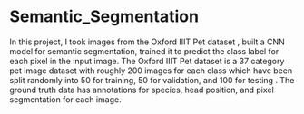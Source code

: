 # Semantic_Segmentation
In this project, I took images from the Oxford IIIT Pet dataset , built a CNN model for semantic segmentation, trained it to predict the class label for each pixel in
the input image. The Oxford IIIT Pet dataset is a 37 category pet image dataset with roughly 200 images for each class which have been split randomly into 50 for
training, 50 for validation, and 100 for testing . The ground truth data has annotations for species, head position, and pixel segmentation for each image.
